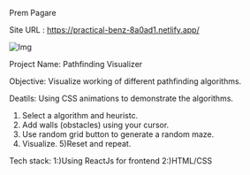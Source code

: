 Prem Pagare

Site URL : https://practical-benz-8a0ad1.netlify.app/

![Img](https://user-images.githubusercontent.com/60571252/82052701-b52e4700-96d9-11ea-8387-e84816091b62.png)


Project Name: 
Pathfinding Visualizer

Objective:
Visualize working of different pathfinding algorithms.

Deatils:
Using CSS animations to demonstrate the algorithms. 
1) Select a algorithm and heuristc.
2) Add walls (obstacles) using your cursor.
3) Use random grid button to generate a random maze.
4) Visualize.
5)Reset and repeat.

Tech stack:
1:)Using ReactJs for frontend 2:)HTML/CSS 
